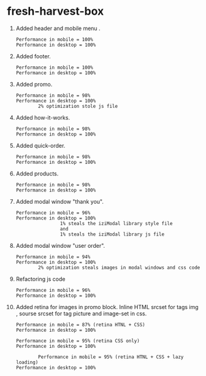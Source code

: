 # fresh-harvest-box

1.  Added header and mobile menu .

        Performance in mobile = 100%
        Performance in desktop = 100%

2.  Added footer.

        Performance in mobile = 100%
        Performance in desktop = 100%

3.  Added promo.

        Performance in mobile = 98%
        Performance in desktop = 100%
        		2% optimization stole js file

4.  Added how-it-works.

        Performance in mobile = 98%
        Performance in desktop = 100%

5.  Added quick-order.

        Performance in mobile = 98%
        Performance in desktop = 100%

6.  Added products.

        Performance in mobile = 98%
        Performance in desktop = 100%

7.  Added modal window "thank you".

        Performance in mobile = 96%
        Performance in desktop = 100%
        				1% steals the iziModal library style file
        				and
        				1% steals the iziModal library js file

8.  Added modal window "user order".

        Performance in mobile = 94%
        Performance in desktop = 100%
        		2% optimization steals images in modal windows and css code

9.  Refactoring js code

        Performance in mobile = 96%
        Performance in desktop = 100%

10. Added retina for images in promo block. Inline HTML srcset for tags img , sourse srcset for tag picture and image-set in css.

        Performance in mobile = 87% (retina HTNL + CSS)
        Performance in desktop = 100%

        Performance in mobile = 95% (retina CSS only)
        Performance in desktop = 100%

        		Performance in mobile = 95% (retina HTNL + CSS + lazy loading)
        Performance in desktop = 100%
